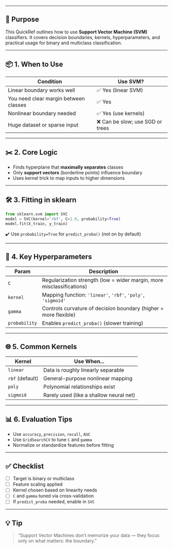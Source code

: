 ___
## 🎯 Purpose

This QuickRef outlines how to use **Support Vector Machine (SVM)** classifiers. It covers decision boundaries, kernels, hyperparameters, and practical usage for binary and multiclass classification.

---

## 📦 1. When to Use

| Condition                             | Use SVM?                        |
| ------------------------------------- | ------------------------------- |
| Linear boundary works well            | ✅ Yes (linear SVM)              |
| You need clear margin between classes | ✅ Yes                           |
| Nonlinear boundary needed             | ✅ Yes (use kernels)             |
| Huge dataset or sparse input          | ❌ Can be slow; use SGD or trees |

---

## ✂️ 2. Core Logic

* Finds hyperplane that **maximally separates** classes
* Only **support vectors** (borderline points) influence boundary
* Uses kernel trick to map inputs to higher dimensions

---

## 🛠️ 3. Fitting in sklearn

```python
from sklearn.svm import SVC
model = SVC(kernel='rbf', C=1.0, probability=True)
model.fit(X_train, y_train)
```

✔️ Use `probability=True` for `predict_proba()` (not on by default)

---

## 🔧 4. Key Hyperparameters

| Param         | Description                                                           |
| ------------- | --------------------------------------------------------------------- |
| `C`           | Regularization strength (low = wider margin, more misclassifications) |
| `kernel`      | Mapping function: `'linear'`, `'rbf'`, `'poly'`, `'sigmoid'`          |
| `gamma`       | Controls curvature of decision boundary (higher = more flexible)      |
| `probability` | Enables `predict_proba()` (slower training)                           |

---

## 🌐 5. Common Kernels

| Kernel          | Use When...                             |
| --------------- | --------------------------------------- |
| `linear`        | Data is roughly linearly separable      |
| `rbf` (default) | General-purpose nonlinear mapping       |
| `poly`          | Polynomial relationships exist          |
| `sigmoid`       | Rarely used (like a shallow neural net) |

---

## 📊 6. Evaluation Tips

* Use `accuracy`, `precision`, `recall`, `AUC`
* Use `GridSearchCV` to tune `C` and `gamma`
* Normalize or standardize features before fitting

---

## ✅ Checklist

* [ ] Target is binary or multiclass
* [ ] Feature scaling applied
* [ ] Kernel chosen based on linearity needs
* [ ] `C` and `gamma` tuned via cross-validation
* [ ] If `predict_proba` needed, enable in `SVC`

---

## 💡 Tip

> “Support Vector Machines don’t memorize your data — they focus only on what matters: the boundary.”
